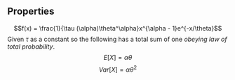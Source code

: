 ## Properties
$$f(x) = \frac{1}{\tau (\alpha)\theta^\alpha}x^{\alpha - 1}e^{-x/\theta}$$ 
Given $\tau$ as a constant so the following has a total sum of one *obeying law of total probability*.
$$E[X] = \alpha\theta$$
$$Var[X] = \alpha\theta^2$$